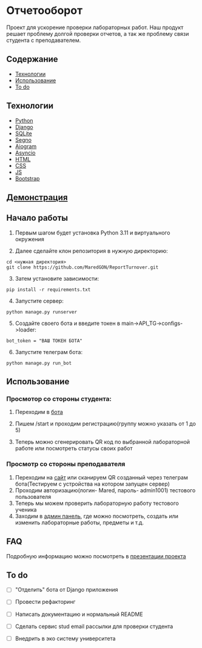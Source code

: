 # Отчетооборот
Проект для ускорение проверки лабораторных работ. Наш продукт решает проблему долгой проверки отчетов, а так же проблему связи студента с преподавателем.

## Содержание
- [Технологии](#технологии)
- [Использование](#использование)
- [To do](#to-do)

## Технологии
- [Python](https://www.python.org)
- [Django](https://www.djangoproject.com/)
- [SQLite](https://www.sqlite.org/)
- [Segno](https://segno.readthedocs.io/en/latest/)
- [Aiogram](https://aiogram.dev/)
- [Asyncio](https://docs.python.org/3/library/asyncio.html)
- [HTML](https://html.com/)
- [CSS](https://www.w3.org/Style/CSS/Overview.en.html)
- [JS](https://www.javascript.com/)
- [Bootstrap](https://getbootstrap.com/)

## [Демонстрация](https://disk.yandex.ru/d/Yel5sl_DeR4UcQ)
## Начало работы
1) Первым шагом будет установка Python 3.11 и виртуального окружения

2) Далее сделайте клон репозитория в нужную директорию:
```
cd <нужная директория>
git clone https://github.com/MaredGON/ReportTurnover.git
```

3) Затем установите зависимости:
```
pip install -r requirements.txt
```
4) Запустите сервер:
```
python manage.py runserver
```
5) Создайте своего бота и введите токен в main->API_TG->configs->loader:
```
bot_token = "ВАШ ТОКЕН БОТА"
```
6) Запустите телеграм бота:
```
python manage.py run_bot
```

## Использование

### Просмотор со стороны студента:
1) Переходим в [бота](https://t.me/MareDtest_bot)

2) Пишем /start и проходим регистрацию(группу можно указать от 1 до 5)

3) Теперь можно сгенерировать QR код по выбранной лабораторной работе или посмотреть статусы своих работ

### Просмотр со стороны преподавателя
1) Переходим на [сайт](http://127.0.0.1:8000/butlab/1) или сканируем QR созданный через телеграм бота(Тестируем с устройства на котором запущен сервер)
2) Проходим авторизацию(логин- Mared, пароль- admin1001) тестового пользователя
3) Теперь мы можем проверить лабораторную работу тестового ученика
4) Заходим в [админ панель](http://127.0.0.1:8000/admin/), где можно посмотреть, создать или изменить лабораторные работы, предметы и т.д.


## FAQ 
Подробную информацию можно посмотреть в [презентации проекта](https://disk.yandex.ru/d/Yel5sl_DeR4UcQ)

## To do
- [ ] "Отделить" бота от Django приложения
- [ ] Провести рефакторинг
- [ ] Написать документацию и нормальный README
- [ ] Сделать сервис stud email рассылки для проверки студента
- [ ] Внедрить в эко систему университета

